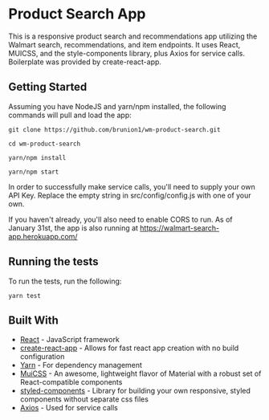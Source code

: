 # Product Search App

This is a responsive product search and recommendations app utilizing the Walmart search, recommendations, and item endpoints.
It uses React, MUICSS, and the style-components library, plus Axios for service calls. Boilerplate was provided by create-react-app.

## Getting Started

Assuming you have NodeJS and yarn/npm installed, the following commands will pull and load the app:

```
git clone https://github.com/brunion1/wm-product-search.git

cd wm-product-search

yarn/npm install

yarn/npm start
```

In order to successfully make service calls, you'll need to supply your own API Key. Replace the empty string in src/config/config.js with one of your own.

If you haven't already, you'll also need to enable CORS to run. As of January 31st, the app is also running at https://walmart-search-app.herokuapp.com/

## Running the tests

To run the tests, run the following:

```
yarn test
```

## Built With

* [React](https://reactjs.org/) - JavaScript framework
* [create-react-app](https://github.com/facebook/create-react-app) - Allows for fast react app creation with no build configuration
* [Yarn](https://yarnpkg.com/en/) - For dependency management
* [MuiCSS](https://www.muicss.com/docs/v1/react/introduction) - An awesome, lightweight flavor of Material with a robust set of React-compatible components
* [styled-components](https://www.styled-components.com/docs/basicsax) - Library for building your own responsive, styled components without separate css files
* [Axios](https://github.com/axios/axios) - Used for service calls
